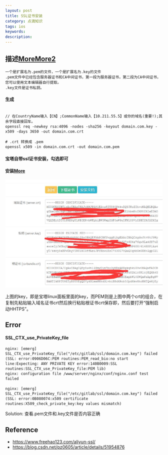 ```yaml
---
layout: post
title: SSL证书安装
category: 点滴知识
tags: ios
keywords: 
description: 
---
```



## 描述[More](https://help.aliyun.com/knowledge_detail/88447.html?spm=5176.13394938.0.0.20b671ccPZXIgi)[More2](https://help.aliyun.com/knowledge_detail/40526.html?spm=5176.13394938.0.0.20b671ccPZXIgi)

```
一个是扩展名为.pem的文件，一个是扩展名为.key的文件
.pem文件中已经包含服务器证书和CA中间证书，第一段为服务器证书，第二段为CA中间证书，您可以使用文本编辑器自行提取。
.key文件是证书私钥。
```

#### 生成

```

// 在CountryName输入【CN】;CommonName输入【10.211.55.5】或你的域名(重要!);其余字段直接回车。
openssl req -newkey rsa:4096 -nodes -sha256 -keyout domain.com.key -x509 -days 3650 -out domain.com.crt

# .crt 转换成 .pem
openssl x509 -in domain.com.crt -out domain.com.pem
```

#### 宝塔自带ssl证书安装，勾选即可

#### 安装[More](http://www.zhouhoulin.com/384.html)

![](/Resources/cert.jpg)

上图的key，即是宝塔linux面板里面的key，而PEM则是上图中两个crt的组合，在复制先粘贴输入域名证书crt然后换行粘贴根证书crt保存即，然后要打开“强制启动HHTPS”。


## Error

#### SSL_CTX_use_PrivateKey_file

```
nginx: [emerg] SSL_CTX_use_PrivateKey_file("/etc/gitlab/ssl/domain.com.key") failed (SSL: error:0906D06C:PEM routines:PEM_read_bio:no start line:Expecting: ANY PRIVATE KEY error:140B0009:SSL routines:SSL_CTX_use_PrivateKey_file:PEM lib)
nginx: configuration file /www/server/nginx/conf/nginx.conf test failed

nginx: [emerg] SSL_CTX_use_PrivateKey_file("/etc/gitlab/ssl/domain.com.key") failed (SSL: error:0B080074:x509 certificate routines:X509_check_private_key:key values mismatch)
```
Solution:
查看.pem文件和.key文件是否内容正确


## Reference

* <https://www.freehao123.com/aliyun-ssl/>
* <https://blog.csdn.net/pz0605/article/details/51954876>